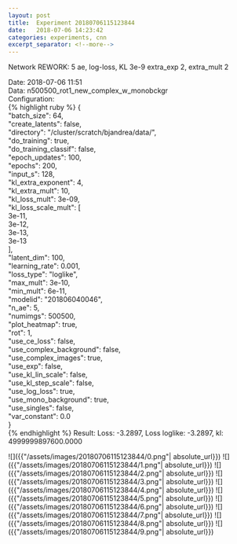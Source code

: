 ```yaml
---
layout: post
title:  Experiment 20180706115123844
date:   2018-07-06 14:23:42
categories: experiments, cnn
excerpt_separator: <!--more-->
---
```

Network REWORK: 5 ae, log-loss, KL 3e-9 extra_exp 2, extra_mult 2  

 <!--more-->
Date: 2018-07-06 11:51  
Data: n500500_rot1_new_complex_w_monobckgr  
Configuration:   
{% highlight ruby %}
{  
    "batch_size": 64,   
    "create_latents": false,   
    "directory": "/cluster/scratch/bjandrea/data/",   
    "do_training": true,   
    "do_training_classif": false,   
    "epoch_updates": 100,   
    "epochs": 200,   
    "input_s": 128,   
    "kl_extra_exponent": 4,   
    "kl_extra_mult": 10,   
    "kl_loss_mult": 3e-09,   
    "kl_loss_scale_mult": [  
        3e-11,   
        3e-12,   
        3e-13,   
        3e-13  
    ],   
    "latent_dim": 100,   
    "learning_rate": 0.001,   
    "loss_type": "loglike",   
    "max_mult": 3e-10,   
    "min_mult": 6e-11,   
    "modelid": "201806040046",   
    "n_ae": 5,   
    "numimgs": 500500,   
    "plot_heatmap": true,   
    "rot": 1,   
    "use_ce_loss": false,   
    "use_complex_background": false,   
    "use_complex_images": true,   
    "use_exp": false,   
    "use_kl_lin_scale": false,   
    "use_kl_step_scale": false,   
    "use_log_loss": true,   
    "use_mono_background": true,   
    "use_singles": false,   
    "var_constant": 0.0  
}  
{% endhighlight %}
Result: Loss: -3.2897, Loss loglike: -3.2897, kl: 4999999897600.0000  

![]({{"/assets/images/20180706115123844/0.png"| absolute_url}})
![]({{"/assets/images/20180706115123844/1.png"| absolute_url}})
![]({{"/assets/images/20180706115123844/2.png"| absolute_url}})
![]({{"/assets/images/20180706115123844/3.png"| absolute_url}})
![]({{"/assets/images/20180706115123844/4.png"| absolute_url}})
![]({{"/assets/images/20180706115123844/5.png"| absolute_url}})
![]({{"/assets/images/20180706115123844/6.png"| absolute_url}})
![]({{"/assets/images/20180706115123844/7.png"| absolute_url}})
![]({{"/assets/images/20180706115123844/8.png"| absolute_url}})
![]({{"/assets/images/20180706115123844/9.png"| absolute_url}})
